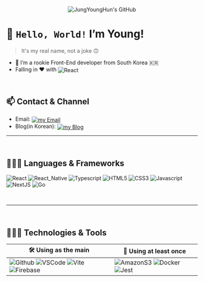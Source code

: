 <div align=center> 
  <img align="center" src="https://capsule-render.vercel.app/api?type=waving&color=gradient&height=280&section=header&text=Jung%20YoungHun&fontSize=84&customColorList=12,24&desc=Front-End%20Developer&fontAlignY=39&descAlignY=62&animation=fadeIn" alt="JungYoungHun's GitHub" />
</div>

# 👋 `Hello, World!` I’m Young!

> It's my real name, not a joke 🙃

- 🌱 I’m a rookie Front-End developer from South Korea 🇰🇷
- Falling in ❤️ with <img align="center" src="https://img.shields.io/badge/React-61DAFB?logo=React&logoColor=black&style=flat" alt="React" />

<br />

## 📫 Contact & Channel

- Email: <a href="mailto:youngst511@gmail.com">
  <img align="center" src="https://img.shields.io/badge/-Please_Email_me-EA4335?logo=gmail&logoColor=white&style=for-the-badge" alt="my Email" />
  </a>
- Blog(in Korean): <a href="https://youngst.tistory.com">
  <img align="center" src="https://img.shields.io/badge/-Visit_My_Blog-000000?logo=Tistory&logoColor=white&style=for-the-badge" alt="my Blog" />
  </a>
  <br />

---

<br />

## 🧑🏻‍💻 Languages & Frameworks

![React](https://img.shields.io/badge/React-61DAFB?logo=React&logoColor=black&style=for-the-badge)
![React_Native](https://img.shields.io/badge/React_Native-61DAFB?logo=React&logoColor=black&style=for-the-badge)
![Typescript](https://img.shields.io/badge/Typescript-3178C6?logo=Typescript&logoColor=white&style=for-the-badge)
![HTML5](https://img.shields.io/badge/HTML5-E34F26?logo=html5&logoColor=white&style=for-the-badge)
![CSS3](https://img.shields.io/badge/CSS3-1572B6?logo=CSS3&logoColor=white&style=for-the-badge)
![Javascript](https://img.shields.io/badge/Javascript-F7DF1E?logo=Javascript&logoColor=black&style=for-the-badge)
![NextJS](https://img.shields.io/badge/Next.js-000000?logo=Next.js&logoColor=white&style=for-the-badge)
![Go](https://img.shields.io/badge/Go-00ADD8?logo=Go&logoColor=white&style=for-the-badge)

<br />

---

<br />

## 🧑🏻‍🔧 Technologies & Tools

| 🛠️ Using as the main | 🌱 Using at least once |
| -------------------- | -------------------------- |
| ![Github](https://img.shields.io/badge/Github-000000?logo=Github&logoColor=white&style=for-the-badge) ![VSCode](https://img.shields.io/badge/VS_Code-007ACC?logo=visualstudiocode&logoColor=white&style=for-the-badge) ![Vite](https://img.shields.io/badge/Vite-646CFF?logo=Vite&logoColor=white&style=for-the-badge) ![Firebase](https://img.shields.io/badge/Firebase-FFCA28?logo=Firebase&logoColor=black&style=for-the-badge) | ![AmazonS3](https://img.shields.io/badge/AmazonS3-569A31?logo=AmazonS3&logoColor=white&style=flat-square) ![Docker](https://img.shields.io/badge/Docker-2496ED?logo=Docker&logoColor=white&style=flat-square) ![Jest](https://img.shields.io/badge/Jest-C21325?logo=Jest&logoColor=white&style=flat-square) |

<br />
<!---
<img align="center" src="https://github-readme-stats.vercel.app/api?username=young-st511&hide=stars,contribs&show_icons=true&theme=react" alt="Young's GitHub stats" />  
<img align="center" src="https://github-readme-stats.vercel.app/api/top-langs/?username=young-st511&layout=compact&theme=react" alt="Top Langs" />

---
### 저에 대한 더 많은 정보는 [이력서](https://youngst.notion.site/Front-end-Developer-d9cb4c68eb324a8d8fc325bbd69316b9)와 [블로그](https://youngst.tistory.com)를 참고해주세요!
--->

<!---
young-st511/young-st511 is a ✨ special ✨ repository because its `README.md` (this file) appears on your GitHub profile.
You can click the Preview link to take a look at your changes.
--->
